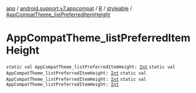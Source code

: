 [app](../../../index.md) / [android.support.v7.appcompat](../../index.md) / [R](../index.md) / [styleable](index.md) / [AppCompatTheme_listPreferredItemHeight](.)

# AppCompatTheme_listPreferredItemHeight

`static val AppCompatTheme_listPreferredItemHeight: `[`Int`](https://kotlinlang.org/api/latest/jvm/stdlib/kotlin/-int/index.html)
`static val AppCompatTheme_listPreferredItemHeight: `[`Int`](https://kotlinlang.org/api/latest/jvm/stdlib/kotlin/-int/index.html)
`static val AppCompatTheme_listPreferredItemHeight: `[`Int`](https://kotlinlang.org/api/latest/jvm/stdlib/kotlin/-int/index.html)
`static val AppCompatTheme_listPreferredItemHeight: `[`Int`](https://kotlinlang.org/api/latest/jvm/stdlib/kotlin/-int/index.html)